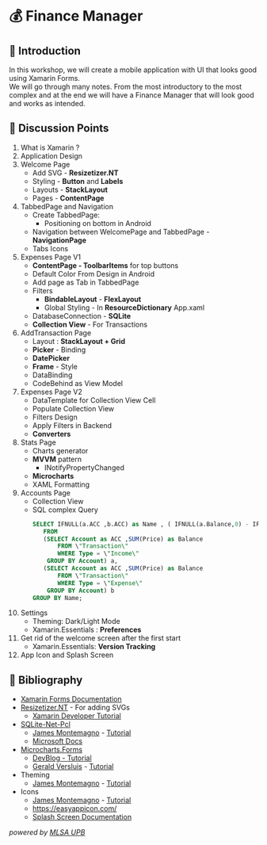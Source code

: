 # 💰 Finance Manager

## 📌 Introduction

In this workshop, we will create a mobile application with UI that looks good using Xamarin Forms.  
We will go through many notes. From the most introductory to the most complex and at the end we will have a Finance Manager that will look good and works as intended.

## 📑 Discussion Points

1. What is Xamarin ?
2. Application Design
3. Welcome Page
   - Add SVG - **Resizetizer.NT**
   - Styling - **Button** and **Labels**
   - Layouts - **StackLayout**
   - Pages - **ContentPage**
4. TabbedPage and Navigation
   - Create TabbedPage:
     - Positioning on bottom in Android
   - Navigation between WelcomePage and TabbedPage - **NavigationPage**
   - Tabs Icons
5. Expenses Page V1
   - **ContentPage - ToolbarItems** for top buttons
   - Default Color From Design in Android
   - Add page as Tab in TabbedPage
   - Filters
     - **BindableLayout** - **FlexLayout**
     - Global Styling - In **ResourceDictionary** App.xaml
   - DatabaseConnection - **SQLite**
   - **Collection View** - For Transactions
6. AddTransaction Page
   - Layout : **StackLayout + Grid**
   - **Picker** - Binding
   - **DatePicker**
   - **Frame** - Style
   - DataBinding
   - CodeBehind as View Model
7. Expenses Page V2
   - DataTemplate for Collection View Cell
   - Populate Collection View
   - Filters Design
   - Apply Filters in Backend
   - **Converters**
8. Stats Page
   - Charts generator
   - **MVVM** pattern
     - INotifyPropertyChanged
   - **Microcharts**
   - XAML Formatting
9. Accounts Page
   - Collection View
   - SQL complex Query
     ```sql
     SELECT IFNULL(a.ACC ,b.ACC) as Name , ( IFNULL(a.Balance,0) - IFNULL(b.Balance,0) ) as Balance
        FROM
        (SELECT Account as ACC ,SUM(Price) as Balance
            FROM \"Transaction\"
            WHERE Type = \"Income\"
         GROUP BY Account) a,
        (SELECT Account as ACC ,SUM(Price) as Balance
            FROM \"Transaction\"
            WHERE Type = \"Expense\"
         GROUP BY Account) b
     GROUP BY Name;
     ```
10. Settings
    - Theming: Dark/Light Mode
    - Xamarin.Essentials : **Preferences**
11. Get rid of the welcome screen after the first start
    - Xamarin.Essentials: **Version Tracking**
12. App Icon and Splash Screen

## 📖 Bibliography

- [Xamarin Forms Documentation](https://docs.microsoft.com/en-us/xamarin/get-started/what-is-xamarin)
- [Resizetizer.NT](https://www.nuget.org/packages/Resizetizer.NT/) - For adding SVGs
  - [Xamarin Developer Tutorial ](https://www.youtube.com/watch?v=zcUPh5cVWaE)
- [SQLite-Net-Pcl](https://www.nuget.org/packages/sqlite-net-pcl/)
  - [James Montemagno](https://www.youtube.com/channel/UCENTmbKaTphpWV2R2evVz2A) - [Tutorial](https://www.youtube.com/watch?v=XFP8Np-uRWc&t=904s)
  - [Microsoft Docs](https://docs.microsoft.com/en-us/xamarin/get-started/quickstarts/database?pivots=windows)
- [Microcharts.Forms](https://www.nuget.org/packages/Microcharts.Forms/)
  - [DevBlog - Tutorial](https://devblogs.microsoft.com/xamarin/microcharts-elegant-cross-platform-charts-for-any-app/)
  - [Gerald Versluis](https://www.youtube.com/channel/UCBBZ2kXWmd8eXlHg2wEaClw) - [Tutorial](https://www.youtube.com/watch?v=tLDxMKub5WA)
- Theming
  - [James Montemagno](https://www.youtube.com/channel/UCENTmbKaTphpWV2R2evVz2A) - [Tutorial](https://www.youtube.com/watch?v=4w8TQ8njd3w)
- Icons
  - [James Montemagno](https://www.youtube.com/channel/UCENTmbKaTphpWV2R2evVz2A) - [Tutorial](https://www.youtube.com/watch?v=XEAyAf3_MpU&t=1s)
  - https://easyappicon.com/
  - [Splash Screen Documentation](https://docs.microsoft.com/en-us/xamarin/android/user-interface/splash-screen)

_powered by [MLSA UPB](https://facebook.com/profile.php?id=156173461134517&ref=content_filter)_
